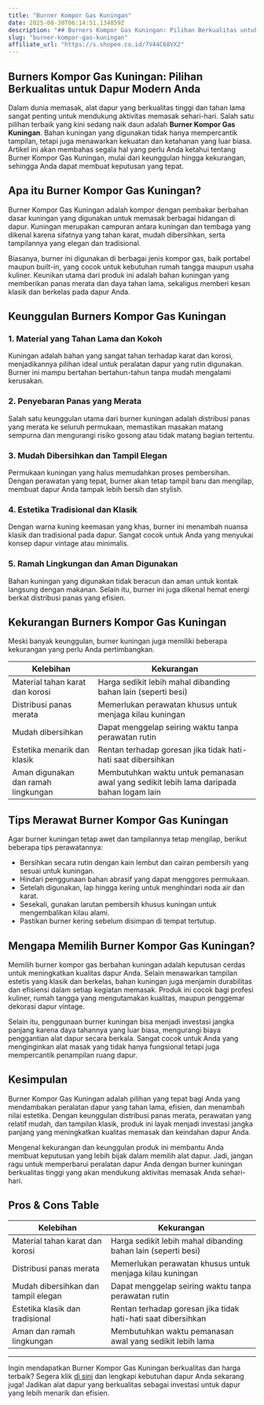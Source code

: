 ```yaml
---
title: "Burner Kompor Gas Kuningan"
date: 2025-08-30T06:14:51.134859Z
description: "## Burners Kompor Gas Kuningan: Pilihan Berkualitas untuk Dapur Modern Anda..."
slug: "burner-kompor-gas-kuningan"
affiliate_url: "https://s.shopee.co.id/7V44C68VX2"
---
```

## Burners Kompor Gas Kuningan: Pilihan Berkualitas untuk Dapur Modern Anda

Dalam dunia memasak, alat dapur yang berkualitas tinggi dan tahan lama sangat penting untuk mendukung aktivitas memasak sehari-hari. Salah satu pilihan terbaik yang kini sedang naik daun adalah **Burner Kompor Gas Kuningan**. Bahan kuningan yang digunakan tidak hanya mempercantik tampilan, tetapi juga menawarkan kekuatan dan ketahanan yang luar biasa. Artikel ini akan membahas segala hal yang perlu Anda ketahui tentang Burner Kompor Gas Kuningan, mulai dari keunggulan hingga kekurangan, sehingga Anda dapat membuat keputusan yang tepat.

## Apa itu Burner Kompor Gas Kuningan?

Burner Kompor Gas Kuningan adalah kompor dengan pembakar berbahan dasar kuningan yang digunakan untuk memasak berbagai hidangan di dapur. Kuningan merupakan campuran antara kuningan dan tembaga yang dikenal karena sifatnya yang tahan karat, mudah dibersihkan, serta tampilannya yang elegan dan tradisional.

Biasanya, burner ini digunakan di berbagai jenis kompor gas, baik portabel maupun built-in, yang cocok untuk kebutuhan rumah tangga maupun usaha kuliner. Keunikan utama dari produk ini adalah bahan kuningan yang memberikan panas merata dan daya tahan lama, sekaligus memberi kesan klasik dan berkelas pada dapur Anda.

## Keunggulan Burners Kompor Gas Kuningan

### 1. Material yang Tahan Lama dan Kokoh  
Kuningan adalah bahan yang sangat tahan terhadap karat dan korosi, menjadikannya pilihan ideal untuk peralatan dapur yang rutin digunakan. Burner ini mampu bertahan bertahun-tahun tanpa mudah mengalami kerusakan.

### 2. Penyebaran Panas yang Merata  
Salah satu keunggulan utama dari burner kuningan adalah distribusi panas yang merata ke seluruh permukaan, memastikan masakan matang sempurna dan mengurangi risiko gosong atau tidak matang bagian tertentu.

### 3. Mudah Dibersihkan dan Tampil Elegan  
Permukaan kuningan yang halus memudahkan proses pembersihan. Dengan perawatan yang tepat, burner akan tetap tampil baru dan mengilap, membuat dapur Anda tampak lebih bersih dan stylish.

### 4. Estetika Tradisional dan Klasik  
Dengan warna kuning keemasan yang khas, burner ini menambah nuansa klasik dan tradisional pada dapur. Sangat cocok untuk Anda yang menyukai konsep dapur vintage atau minimalis.

### 5. Ramah Lingkungan dan Aman Digunakan  
Bahan kuningan yang digunakan tidak beracun dan aman untuk kontak langsung dengan makanan. Selain itu, burner ini juga dikenal hemat energi berkat distribusi panas yang efisien.

## Kekurangan Burners Kompor Gas Kuningan

Meski banyak keunggulan, burner kuningan juga memiliki beberapa kekurangan yang perlu Anda pertimbangkan.

| Kelebihan | Kekurangan |
|--------------|--------------|
| Material tahan karat dan korosi | Harga sedikit lebih mahal dibanding bahan lain (seperti besi) |
| Distribusi panas merata | Memerlukan perawatan khusus untuk menjaga kilau kuningan |
| Mudah dibersihkan | Dapat menggelap seiring waktu tanpa perawatan rutin |
| Estetika menarik dan klasik | Rentan terhadap goresan jika tidak hati-hati saat dibersihkan |
| Aman digunakan dan ramah lingkungan | Membutuhkan waktu untuk pemanasan awal yang sedikit lebih lama daripada bahan logam lain |

## Tips Merawat Burner Kompor Gas Kuningan

Agar burner kuningan tetap awet dan tampilannya tetap mengilap, berikut beberapa tips perawatannya:

- Bersihkan secara rutin dengan kain lembut dan cairan pembersih yang sesuai untuk kuningan.
- Hindari penggunaan bahan abrasif yang dapat menggores permukaan.
- Setelah digunakan, lap hingga kering untuk menghindari noda air dan karat.
- Sesekali, gunakan larutan pembersih khusus kuningan untuk mengembalikan kilau alami.
- Pastikan burner kering sebelum disimpan di tempat tertutup.

## Mengapa Memilih Burner Kompor Gas Kuningan?

Memilih burner kompor gas berbahan kuningan adalah keputusan cerdas untuk meningkatkan kualitas dapur Anda. Selain menawarkan tampilan estetis yang klasik dan berkelas, bahan kuningan juga menjamin durabilitas dan efisiensi dalam setiap kegiatan memasak. Produk ini cocok bagi profesi kuliner, rumah tangga yang mengutamakan kualitas, maupun penggemar dekorasi dapur vintage.

Selain itu, penggunaan burner kuningan bisa menjadi investasi jangka panjang karena daya tahannya yang luar biasa, mengurangi biaya penggantian alat dapur secara berkala. Sangat cocok untuk Anda yang menginginkan alat masak yang tidak hanya fungsional tetapi juga mempercantik penampilan ruang dapur.

## Kesimpulan

Burner Kompor Gas Kuningan adalah pilihan yang tepat bagi Anda yang mendambakan peralatan dapur yang tahan lama, efisien, dan menambah nilai estetika. Dengan keunggulan distribusi panas merata, perawatan yang relatif mudah, dan tampilan klasik, produk ini layak menjadi investasi jangka panjang yang meningkatkan kualitas memasak dan keindahan dapur Anda.

Mengenal kekurangan dan keunggulan produk ini membantu Anda membuat keputusan yang lebih bijak dalam memilih alat dapur. Jadi, jangan ragu untuk memperbarui peralatan dapur Anda dengan burner kuningan berkualitas tinggi yang akan mendukung aktivitas memasak Anda sehari-hari.

## Pros & Cons Table

| Kelebihan | Kekurangan |
|--------------|--------------|
| Material tahan karat dan korosi | Harga sedikit lebih mahal dibanding bahan lain (seperti besi) |
| Distribusi panas merata | Memerlukan perawatan khusus untuk menjaga kilau kuningan |
| Mudah dibersihkan dan tampil elegan | Dapat menggelap seiring waktu tanpa perawatan rutin |
| Estetika klasik dan tradisional | Rentan terhadap goresan jika tidak hati-hati saat dibersihkan |
| Aman dan ramah lingkungan | Membutuhkan waktu pemanasan awal yang sedikit lebih lama |

---

Ingin mendapatkan Burner Kompor Gas Kuningan berkualitas dan harga terbaik? Segera klik [di sini](https://s.shopee.co.id/7V44C68VX2) dan lengkapi kebutuhan dapur Anda sekarang juga! Jadikan alat dapur yang berkualitas sebagai investasi untuk dapur yang lebih menarik dan efisien.
